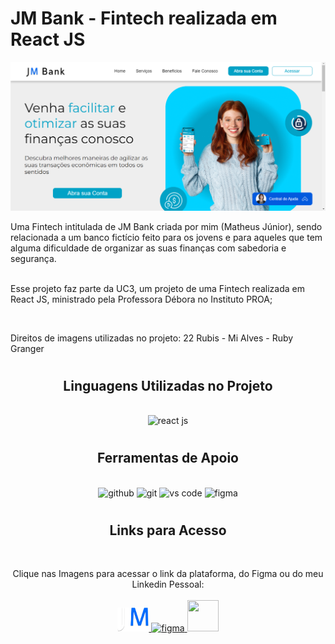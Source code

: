 <link rel="stylesheet" href="https://cdn.jsdelivr.net/gh/devicons/devicon@v2.15.1/devicon.min.css">
          
# JM Bank - Fintech realizada em React JS
<img src="src/Images/JM Bank img.png">
<p align="left">Uma Fintech intitulada de JM Bank criada por mim (Matheus Júnior), sendo relacionada a um banco fictício feito para os jovens e para aqueles que tem alguma dificuldade de organizar as suas finanças com sabedoria e segurança.

<br>
<br>

Esse projeto faz parte da UC3, um projeto de uma Fintech realizada em React JS, ministrado pela Professora Débora no Instituto PROA;

<br>

Direitos de imagens utilizadas no projeto: 22 Rubis - Mi Alves - Ruby Granger
</p>

#

<h2 align="center"> Linguagens Utilizadas no Projeto</h2>
<br>

<div align="center">
    <img src="https://cdn.jsdelivr.net/gh/devicons/devicon/icons/react/react-original.svg" alt="react js" width="60" height="60"/>
</div>

#

<h2 align ="center"> Ferramentas de Apoio</h2>
<br>

<div align="center">
    <img src="https://cdn.jsdelivr.net/gh/devicons/devicon/icons/github/github-original.svg" alt="github" width="60" height="60"/>
    <img src="https://cdn.jsdelivr.net/gh/devicons/devicon/icons/git/git-original.svg" alt="git" width="60" height="60"/>
    <img src="https://cdn.jsdelivr.net/gh/devicons/devicon/icons/vscode/vscode-original.svg" alt="vs code" width="60" height="60" /> 
    <img src="https://cdn.jsdelivr.net/gh/devicons/devicon/icons/figma/figma-original.svg" alt="figma" width="60" height="60" />     
</div>

#

<h2 align="center">Links para Acesso</h2>
<br>

<p align="center">Clique nas Imagens para acessar o link da plataforma, do Figma ou do meu Linkedin Pessoal:
    <br> <br>
    <a href="https://fintech-jm-bank.vercel.app/" target="_blank"> <img src="src/Images/JMBank_logo.png" alt ="site da Phytoterapica original" width="50">
    </a>
    <a href="https://www.figma.com/file/5ZqZ4HioIkjCGoHhgENBVN/Fintech?type=design&node-id=0%3A1&t=F5TnK9aHUEgmfOxf-1" target="_blank"> <img src="https://cdn.jsdelivr.net/gh/devicons/devicon/icons/figma/figma-original.svg" alt="figma" width="50" height="50" />   
    <a href="https://www.linkedin.com/in/matheus-j%C3%BAnior-770746235/" target="_blank"><img src="https://cdn.jsdelivr.net/gh/devicons/devicon/icons/linkedin/linkedin-original.svg" width="50" height="50"/>
    </a>
</p>
